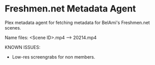 # Freshmen.net Metadata Agent

Plex metadata agent for fetching metadata for BelAmi's Freshmen.net scenes.

Name files: \<Scene ID\>.mp4 --> 20214.mp4

KNOWN ISSUES:
- Low-res screengrabs for non members.
